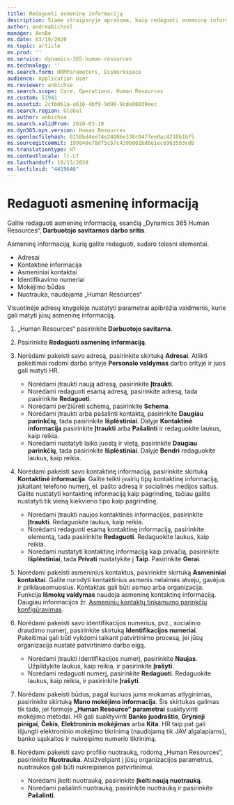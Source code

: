 ```yaml
---
title: Redaguoti asmeninę informaciją
description: Šiame straipsnyje aprašoma, kaip redaguoti asmeninę informaciją darbuotojų ir vadovų savitarnoje.
author: andreabichsel
manager: AnnBe
ms.date: 03/19/2020
ms.topic: article
ms.prod: ''
ms.service: dynamics-365-human-resources
ms.technology: ''
ms.search.form: HRMParameters, EssWorkspace
audience: Application User
ms.reviewer: anbichse
ms.search.scope: Core, Operations, Human Resources
ms.custom: 51941
ms.assetid: 2cfb061a-a616-4bf9-9d98-9cde00039eec
ms.search.region: Global
ms.author: anbichse
ms.search.validFrom: 2020-03-19
ms.dyn365.ops.version: Human Resources
ms.openlocfilehash: 0158bd4ee74e24006e338c0477ee0ac4210b1bf5
ms.sourcegitcommit: 199848e78df5cb7c439b001bdbe1ece963593cdb
ms.translationtype: HT
ms.contentlocale: lt-LT
ms.lasthandoff: 10/13/2020
ms.locfileid: "4419646"
---
```

# <a name="edit-personal-information"></a>Redaguoti asmeninę informaciją

Galite redaguoti asmeninę informaciją, esančią „Dynamics 365 Human Resources“, **Darbuotojo savitarnos darbo sritis**.

Asmeninę informaciją, kurią galite redaguoti, sudaro tolesni elementai.

- Adresai
- Kontaktinė informacija
- Asmeniniai kontaktai
- Identifikavimo numeriai
- Mokėjimo būdas
- Nuotrauka, naudojama „Human Resources“

Visuotinėje adresų knygelėje nustatyti parametrai apibrėžia vaidmenis, kurie gali matyti jūsų asmeninę informaciją.

1. „Human Resources“ pasirinkite **Darbuotojo savitarna**.

2. Pasirinkite **Redaguoti asmeninę informaciją**.

3. Norėdami pakeisti savo adresą, pasirinkite skirtuką **Adresai**. Atlikti pakeitimai rodomi darbo srityje **Personalo valdymas** darbo srityje ir juos gali matyti HR. 

    - Norėdami įtraukti naują adresą, pasirinkite **Įtraukti**.
    - Norėdami redaguoti esamą adresą, pasirinkite adresą, tada pasirinkite **Redaguoti**.
    - Norėdami peržiūrėti schemą, pasirinkite **Schema**.
    - Norėdami įtraukti arba pašalinti kontaktą, pasirinkite **Daugiau parinkčių**, tada pasirinkite **Išplėstiniai**. Dalyje **Kontaktinė informacija** pasirinkite **Įtraukti** arba **Pašalinti** ir redaguokite laukus, kaip reikia.
    - Norėdami nustatyti laiko juostą ir vietą, pasirinkite **Daugiau parinkčių**, tada pasirinkite **Išplėstiniai**. Dalyje **Bendri** redaguokite laukus, kaip reikia.

4. Norėdami pakeisti savo kontaktinę informaciją, pasirinkite skirtuką **Kontaktinė informacija**. Galite teikti įvairių tipų kontaktinę informaciją, įskaitant telefono numerį, el. pašto adresą ir socialinės medijos saitus. Galite nustatyti kontaktinę informaciją kaip pagrindinę, tačiau galite nustatyti tik vieną kiekvieno tipo kaip pagrindinę. 

    - Norėdami įtraukti naujos kontaktinės informacijos, pasirinkite **Įtraukti**. Redaguokite laukus, kaip reikia.
    - Norėdami redaguoti esamą kontaktinę informaciją, pasirinkite elementą, tada pasirinkite **Redaguoti**. Redaguokite laukus, kaip reikia.
    - Norėdami nustatyti kontaktinę informaciją kaip privačią, pasirinkite **Išplėstiniai**, tada **Privati** nustatykite į **Taip**. Pasirinkite **Gerai**.
  
5. Norėdami pakeisti asmeninius kontaktus, pasirinkite skirtuką **Asmeniniai kontaktai**. Galite nurodyti kontaktinius asmenis nelaimės atveju, gavėjus ir priklausomuosius. Kontaktas gali būti asmuo arba organizacija. Funkcija **Išmokų valdymas** naudoja asmeninę kontaktinę informaciją. Daugiau informacijos žr. [Asmeninių kontaktų tinkamumo parinkčių konfigūravimas](hr-benefits-setup-contact-eligibility-options.md).

6. Norėdami pakeisti savo identifikacijos numerius, pvz., socialinio draudimo numerį, pasirinkite skirtuką **Identifikacijos numeriai**. Pakeitimai gali būti vykdomi taikant patvirtinimo procesą, jei jūsų organizacija nustatė patvirtinimo darbo eigą.

    - Norėdami įtraukti identifikacijos numerį, pasirinkite **Naujas**. Užpildykite laukus, kaip reikia, ir pasirinkite **Įrašyti**.
    - Norėdami redaguoti numerį, pasirinkite **Redaguoti**. Redaguokite laukus, kaip reikia, ir pasirinkite **Įrašyti**.

7. Norėdami pakeisti būdus, pagal kuriuos jums mokamas atlyginimas, pasirinkite skirtuką **Mano mokėjimo informacija**. Šis skirtukas galimas tik tada, jei formoje **„Human Resource“ parametrai** suaktyvinti mokėjimo metodai. HR gali suaktyvinti **Banko juodraštis**, **Grynieji pinigai**, **Čekis**, **Elektroninis mokėjimas** arba **Kita**. HR taip pat gali išjungti elektroninio mokėjimo tikrinimą (naudojamą tik JAV algalapiams), banko sąskaitos ir nukreipimo numerio tikrinimą.

8. Norėdami pakeisti savo profilio nuotrauką, rodomą „Human Resources“, pasirinkite **Nuotrauka**. Atsižvelgiant į jūsų organizacijos parametrus, nuotraukos gali būti nukreipiamos patvirtinimui.

    - Norėdami įkelti nuotrauką, pasirinkite **Įkelti naują nuotrauką**.
    - Norėdami pašalinti nuotrauką, pasirinkite nuotrauką ir pasirinkite **Pašalinti**.

